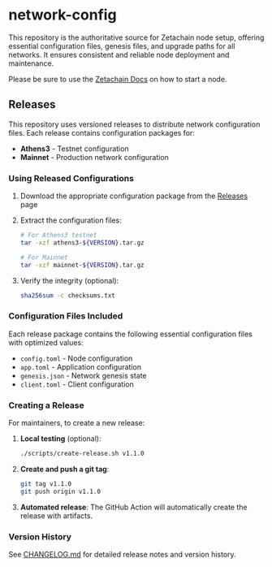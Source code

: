 # network-config

This repository is the authoritative source for Zetachain node setup, offering essential configuration files, genesis files, and upgrade paths for all networks. It ensures consistent and reliable node deployment and maintenance.

Please be sure to use the [Zetachain Docs](https://docs.zetachain.com) on how to start a node.

## Releases

This repository uses versioned releases to distribute network configuration files. Each release contains configuration packages for:

- **Athens3** - Testnet configuration
- **Mainnet** - Production network configuration

### Using Released Configurations

1. Download the appropriate configuration package from the [Releases](https://github.com/zeta-chain/network-config/releases) page
2. Extract the configuration files:

   ```bash
   # For Athens3 testnet
   tar -xzf athens3-${VERSION}.tar.gz

   # For Mainnet
   tar -xzf mainnet-${VERSION}.tar.gz
   ```

3. Verify the integrity (optional):
   ```bash
   sha256sum -c checksums.txt
   ```

### Configuration Files Included

Each release package contains the following essential configuration files with optimized values:

- `config.toml` - Node configuration
- `app.toml` - Application configuration
- `genesis.json` - Network genesis state
- `client.toml` - Client configuration

### Creating a Release

For maintainers, to create a new release:

1. **Local testing** (optional):

   ```bash
   ./scripts/create-release.sh v1.1.0
   ```

2. **Create and push a git tag**:

   ```bash
   git tag v1.1.0
   git push origin v1.1.0
   ```

3. **Automated release**: The GitHub Action will automatically create the release with artifacts.

### Version History

See [CHANGELOG.md](CHANGELOG.md) for detailed release notes and version history.
